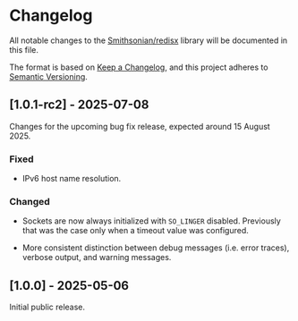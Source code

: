 # Changelog

All notable changes to the [Smithsonian/redisx](https://github.com/Smithsonian/redisx) library will be 
documented in this file.

The format is based on [Keep a Changelog](https://keepachangelog.com/en/1.1.0/), and this project adheres to 
[Semantic Versioning](https://semver.org/spec/v2.0.0.html).


## [1.0.1-rc2] - 2025-07-08

Changes for the upcoming bug fix release, expected around 15 August 2025.

### Fixed

 - IPv6 host name resolution.

### Changed

 - Sockets are now always initialized with `SO_LINGER` disabled. Previously that was the case only when a timeout 
   value was configured.

 - More consistent distinction between debug messages (i.e. error traces), verbose output, and warning messages.


## [1.0.0] - 2025-05-06

Initial public release.
